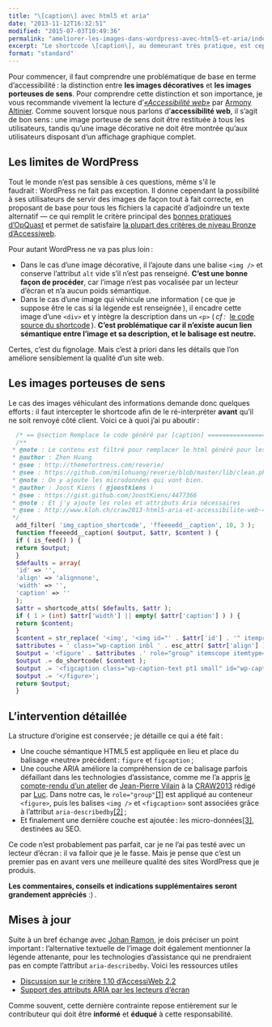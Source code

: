 ```yaml
---
title: "\[caption\] avec html5 et aria"
date: "2013-11-12T16:32:51"
modified: "2015-07-03T10:49:36"
permalink: "ameliorer-les-images-dans-wordpress-avec-html5-et-aria/index.html"
excerpt: "Le shortcode \[caption\], au demeurant très pratique, est cependant très limité :&nbsp;il se contente d’ajouter l’image et sa description ( un paragraphe ) dans une div. Correct pour l’affichage, mais très léger en terme de sémantique et d’accessibilité. Voyons comment améliorer ça ! [Lire la suite de «&nbsp;\[caption\] avec html5 et aria&nbsp;» →](https://www.ffoodd.fr/ameliorer-les-images-dans-wordpress-avec-html5-et-aria/)"
format: "standard"
---
```

Pour commencer, il faut comprendre une problématique de base en terme d’accessibilité :&nbsp;la distinction entre **les images décoratives** et **les images porteuses de sens**. Pour comprendre cette distinction et son importance, je vous recommande vivement la lecture d’[_«Accessibilité web»_](https://www.ffoodd.fr/lecture-accessibilite-web/ "Accessibilité web") par [Armony Altinier](http://www.armonyaltinier.fr/ "Le site d’Armony Altinier (nouvelle fenêtre)"). Comme souvent lorsque nous parlons d’**accessibilité web**, il s’agit de bon sens :&nbsp;une image porteuse de sens doit être restituée à tous les utilisateurs, tandis qu’une image décorative ne doit être montrée qu’aux utilisateurs disposant d’un affichage graphique complet.

## Les limites de WordPress

Tout le monde n’est pas sensible à ces questions, même s’il le faudrait :&nbsp;WordPress ne fait pas exception. Il donne cependant la possibilité à ses utilisateurs de servir des images de façon tout à fait correcte, en proposant de base pour tous les fichiers la capacité d’adjoindre un texte alternatif — ce qui remplit le critère principal des [bonnes pratiques d’OpQuast](http://checklists.opquast.com/fr/ "Les checklists OpQuast (nouvelle fenêtre)") et permet de satisfaire [la plupart des critères de niveau Bronze d’Accessiweb](http://www.accessiweb.org/index.php/accessiweb_2.2_liste_generale.html#images "La thématique image sur Accessiweb (nouvelle fenêtre)").

Pour autant WordPress ne va pas plus loin :

* Dans le cas d’une image décorative, il l’ajoute dans une balise `<img />` et conserve l’attribut `alt` vide s’il n’est pas renseigné. **C’est une bonne façon de procéder**, car l’image n’est pas vocalisée par un lecteur d’écran et n’a aucun poids sémantique.
* Dans le cas d’une image qui véhicule une information ( ce que je suppose être le cas si la légende est renseignée ), il encadre cette image d’une `<div>` et y intègre la description dans un `<p>` ( _cf :_&nbsp; [le code source du shortcode](http://core.trac.wordpress.org/browser/tags/3.7.1/src/wp-includes/media.php#L614 "Le code source du shortcode (nouvelle fenêtre)") ). **C’est problématique car il n’existe aucun lien sémantique entre l’image et sa description, et le balisage est neutre.**

Certes, c’est du fignolage. Mais c’est à priori dans les détails que l’on améliore sensiblement la qualité d’un site web.

## Les images porteuses de sens

Le cas des images véhiculant des informations demande donc quelques efforts :&nbsp;il faut intercepter le shortcode afin de le ré-interpréter **avant** qu’il ne soit renvoyé côté client. Voici ce à quoi j’ai pu aboutir :&nbsp;

```php
  /* == @section Remplace le code généré par [caption] ==================== */
  /**
 * @note : Le contenu est filtré pour remplacer le html généré pour les caption par du html5 sémantique. Astuce trouvée sur Reverie.
 * @author : Zhen Huang
 * @see : http://themefortress.com/reverie/
 * @see : https://github.com/milohuang/reverie/blob/master/lib/clean.php#LC151
 * @note : On y ajoute les microdonnées qui vont bien.
 * @author : Joost Kiens ( @joostkiens )
 * @see : https://gist.github.com/JoostKiens/4477366
 * @note : Et j'y ajoute les roles et attributs Aria nécessaires
 * @see : http://www.kloh.ch/craw2013-html5-aria-et-accessibilite-web-479
 */
  add_filter( 'img_caption_shortcode', 'ffeeeedd__caption', 10, 3 );
  function ffeeeedd__caption( $output, $attr, $content ) {
  if ( is_feed() ) {
  return $output;
  }
  $defaults = array(
  'id' => '',
  'align' => 'alignnone',
  'width' => '',
  'caption' => ''
  );
  $attr = shortcode_atts( $defaults, $attr );
  if ( 1 > (int) $attr['width'] || empty( $attr['caption'] ) ) {
  return $content;
  }
  $content = str_replace( '<img', '<img id="' . $attr['id'] . '" itemprop="contentURL" aria-describedby="wp-caption--' . $attr['id'] . '"', $content );
  $attributes = ' class="wp-caption inbl ' . esc_attr( $attr['align'] ) . '"';
  $output = '<figure' . $attributes .' role="group" itemscope itemtype="http://schema.org/ImageObject">';
  $output .= do_shortcode( $content );
  $output .= '<figcaption class="wp-caption-text pt1 small" id="wp-caption--' . $attr['id'] . '" itemprop="description">' . $attr['caption'] . '</figcaption>';
  $output .= '</figure>';
  return $output;
  }
```

## L’intervention détaillée

La structure d’origine est conservée ;&nbsp;je détaille ce qui a été fait :

* Une couche sémantique HTML5 est appliquée en lieu et place du balisage «neutre» précédent :&nbsp;`figure` et `figcaption` ;
* Une couche ARIA améliore la compréhension de ce balisage parfois défaillant dans les technologies d’assistance, comme me l’a appris [le compte-rendu d’un atelier](http://www.kloh.ch/craw2013-html5-aria-et-accessibilite-web-479 "Compte-rendu de l'atelier de J.P. Villain par Luc (nouvelle fenêtre)") de [Jean-Pierre Vilain](https://twitter.com/villainjp "Profil Twitter de Jean-Pierre Villain (nouvelle fenêtre)") à la [CRAW2013](http://www.telono.com/fr/agence/conference-romande-accessibilite-web-2013/ "Conférence Romande sur l’Accessibilité Web 2013 (nouvelle fenêtre)") rédigé par [Luc](https://twitter.com/klohFR "Profil Twitter de Luc Poupard (nouvelle fenêtre)"). Dans notre cas, le `role="group"`[\[1\]](https://www.ffoodd.fr/ameliorer-les-images-dans-wordpress-avec-html5-et-aria/#note-1 "En savoir plus sur le rôle «group» :&nbsp;https://developer.mozilla.org/en-US/docs/Accessibility/ARIA/ARIA_Techniques/Using_the_group_role") est appliqué au conteneur `<figure>`, puis les balises `<img />` et `<figcaption>` sont associées grâce à l’attribut `aria-describedby`[\[2\]](https://www.ffoodd.fr/ameliorer-les-images-dans-wordpress-avec-html5-et-aria/#note-2 "Vous pourrez en apprendre plus sur cet attribut ici :&nbsp;https://developer.mozilla.org/en-US/docs/Accessibility/ARIA/ARIA_Techniques/Using_the_aria-describedby_attribute") ;
* Et finalement une dernière couche est ajoutée :&nbsp;les micro-données[\[3\]](https://www.ffoodd.fr/ameliorer-les-images-dans-wordpress-avec-html5-et-aria/#note-3 "Découvrir les micro-données pour enrichir les objets images :&nbsp;http://schema.org/ImageObject"), destinées au SEO.

Ce code n’est probablement pas parfait, car je ne l’ai pas testé avec un lecteur d’écran :&nbsp;il va falloir que je le fasse. Mais je pense que c’est un premier pas en avant vers une meilleure qualité des sites WordPress que je produis.

**Les commentaires, conseils et indications supplémentaires seront grandement appréciés** :) .

## Mises à jour

Suite à un bref échange avec [Johan Ramon](https://twitter.com/johan_ramon "Johan Ramon sur Twitter (nouvelle fenêtre)"), je dois préciser un point important :&nbsp;l’alternative textuelle de l’image doit également mentionner la légende attenante, pour les technologies d’assistance qui ne prendraient pas en compte l’attribut `aria-describedby`. Voici les ressources utiles 

* [Discussion sur le critère 1.10 d’AccessiWeb 2.2](http://www.accessiweb.org/forumhtml5/viewtopic.php?id=39#p810 "Discussion sur le forum d’AccessiWeb (nouvelle fenêtre)")
* [Support des attributs ARIA par les lecteurs d’écran](http://blog.atalan.fr/support-des-attributs-aria-par-les-lecteurs-decran/ "Article sur le blog de la société Atalan (nouvelle fenêtre)")

Comme souvent, cette dernière contrainte repose entièrement sur le contributeur qui doit être **informé** et **éduqué** à cette responsabilité.